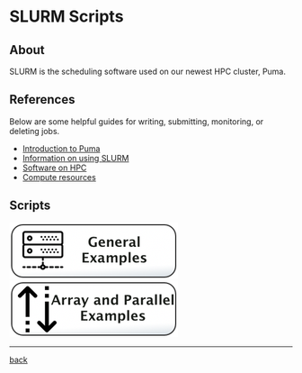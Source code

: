# SLURM Scripts

## About
SLURM is the scheduling software used on our newest HPC cluster, Puma. 

## References
Below are some helpful guides for writing, submitting, monitoring, or deleting jobs.

* [Introduction to Puma](https://public.confluence.arizona.edu/display/UAHPC/Puma+Quick+Start)
* [Information on using SLURM](https://public.confluence.arizona.edu/pages/viewpage.action?pageId=93160866)
* [Software on HPC](https://public.confluence.arizona.edu/display/UAHPC/Accessing+Software)
* [Compute resources](https://public.confluence.arizona.edu/display/UAHPC/Compute+Resources)

## Scripts

[![](/Images/general-examples-button.png)](General-Examples) ![](/Images/parallel-and-array.png)

---
[back](../)
